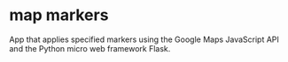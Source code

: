 # map markers
App that applies specified markers using the Google Maps JavaScript API and the Python micro web framework Flask.
